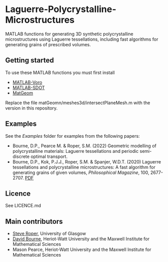 # Laguerre-Polycrystalline-Microstructures
MATLAB functions for generating 3D synthetic polycrystalline microstructures using Laguerre tessellations, including fast algorithms for generating grains of prescribed volumes.

## Getting started ##

To use these MATLAB functions you must first install
* [MATLAB-Voro](https://github.com/smr29git/MATLAB-Voro)
* [MATLAB-SDOT](https://github.com/DPBourne/MATLAB-SDOT)
* [MatGeom](https://github.com/mattools/matGeom)

Replace the file matGeomn/meshes3d/intersectPlaneMesh.m with the version in this repository.

## Examples ##

See the *Examples* folder for examples from the following papers:
* Bourne, D.P., Pearce M. & Roper, S.M. (2022) Geometric modelling of polycrystalline materials: Laguerre tessellations and periodic semi-discrete optimal transport. 
* Bourne, D.P., Kok, P.J.J., Roper, S.M. & Spanjer, W.D.T. (2020) Laguerre tessellations and polycrystalline microstructures: A fast algorithm for generating grains of given volumes, *Philosophical Magazine*, 100, 2677-2707. [PDF](https://www.tandfonline.com/doi/full/10.1080/14786435.2020.1790053)

## Licence ##

See LICENCE.md

## Main contributors ##

* [Steve Roper](https://www.gla.ac.uk/schools/mathematicsstatistics/staff/stevenroper/#), University of Glasgow
* [David Bourne](http://www.macs.hw.ac.uk/~db92/), Heriot-Watt University and the Maxwell Institute for Mathematical Sciences
* Mason Pearce, Heriot-Watt University and the Maxwell Institute for Mathematical Sciences
